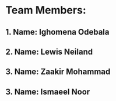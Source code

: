# Team Members:

## 1. Name: Ighomena Odebala
## 2. Name: Lewis Neiland
## 3. Name: Zaakir Mohammad
## 3. Name: Ismaeel Noor